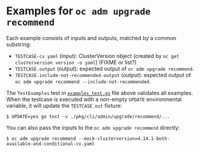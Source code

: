 # Examples for `oc adm upgrade recommend`

Each example consists of inputs and outputs, matched by a common substring:

* `TESTCASE-cv.yaml` (input): ClusterVersion object (created by `oc get clusterversion version -o yaml`) (FIXME or list?)
* `TESTCASE.output` (output): expected output of `oc adm upgrade recommend`.
* `TESTCASE.include-not-recommended-output` (output): expected output of `oc adm upgrade recommend --include-not-recommended`.

The `TestExamples` test in [`examples_test.go`](../examples_test.go) file above validates all examples.
When the testcase is executed with a non-empty `UPDATE` environmental variable, it will update the `TESTCASE.out` fixture:

```console
$ UPDATE=yes go test -v ./pkg/cli/admin/upgrade/recommend/...
```

You can also pass the inputs to the `oc adm upgrade recommend` directly:

```console
$ oc adm upgrade recommend --mock-clusterversion=4.14.1-both-available-and-conditional-cv.yaml
```
